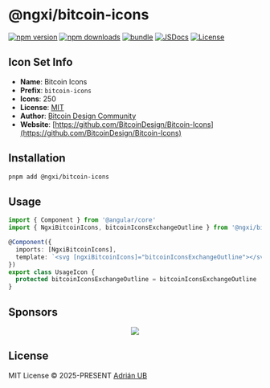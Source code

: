# @ngxi/bitcoin-icons

[![npm version][npm-version-src]][npm-version-href]
[![npm downloads][npm-downloads-src]][npm-downloads-href]
[![bundle][bundle-src]][bundle-href]
[![JSDocs][jsdocs-src]][jsdocs-href]
[![License][license-src]][license-href]

## Icon Set Info

- **Name**: Bitcoin Icons
- **Prefix**: `bitcoin-icons`
- **Icons**: 250
- **License**: [MIT](https://github.com/BitcoinDesign/Bitcoin-Icons/blob/main/LICENSE-MIT)
- **Author**: [Bitcoin Design Community](https://github.com/BitcoinDesign/Bitcoin-Icons)
- **Website**: [https://github.com/BitcoinDesign/Bitcoin-Icons](https://github.com/BitcoinDesign/Bitcoin-Icons)

## Installation

```sh
pnpm add @ngxi/bitcoin-icons
```

## Usage

```ts
import { Component } from '@angular/core'
import { NgxiBitcoinIcons, bitcoinIconsExchangeOutline } from '@ngxi/bitcoin-icons'

@Component({
  imports: [NgxiBitcoinIcons],
  template: `<svg [ngxiBitcoinIcons]="bitcoinIconsExchangeOutline"></svg>`
})
export class UsageIcon {
  protected bitcoinIconsExchangeOutline = bitcoinIconsExchangeOutline
}
```

## Sponsors

<p align="center">
  <a href="https://cdn.jsdelivr.net/gh/adrian-ub/static/sponsors.svg">
    <img src='https://cdn.jsdelivr.net/gh/adrian-ub/static/sponsors.svg'/>
  </a>
</p>

## License

MIT License © 2025-PRESENT [Adrián UB](https://github.com/adrian-ub)

<!-- Badges -->

[npm-version-src]: https://img.shields.io/npm/v/@ngxi/bitcoin-icons?style=flat&colorA=080f12&colorB=1fa669
[npm-version-href]: https://npmjs.com/package/@ngxi/bitcoin-icons
[npm-downloads-src]: https://img.shields.io/npm/dm/@ngxi/bitcoin-icons?style=flat&colorA=080f12&colorB=1fa669
[npm-downloads-href]: https://npmjs.com/package/@ngxi/bitcoin-icons
[bundle-src]: https://img.shields.io/bundlephobia/minzip/@ngxi/bitcoin-icons?style=flat&colorA=080f12&colorB=1fa669&label=minzip
[bundle-href]: https://bundlephobia.com/result?p=@ngxi/bitcoin-icons
[license-src]: https://img.shields.io/npm/l/@ngxi/bitcoin-icons?style=flat&colorA=080f12&colorB=1fa669
[license-href]: https://github.com/adrian-ub/ngxi/blob/main/LICENSE
[jsdocs-src]: https://img.shields.io/badge/jsdocs-reference-080f12?style=flat&colorA=080f12&colorB=1fa669
[jsdocs-href]: https://www.jsdocs.io/package/@ngxi/bitcoin-icons

